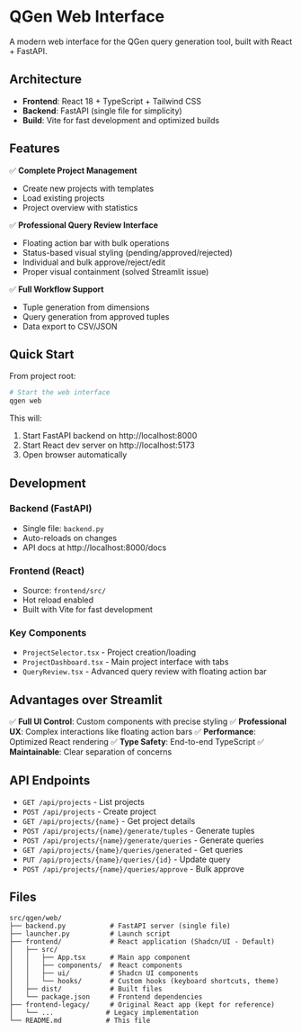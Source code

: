 # QGen Web Interface

A modern web interface for the QGen query generation tool, built with React + FastAPI.

## Architecture

- **Frontend**: React 18 + TypeScript + Tailwind CSS
- **Backend**: FastAPI (single file for simplicity)
- **Build**: Vite for fast development and optimized builds

## Features

✅ **Complete Project Management**
- Create new projects with templates
- Load existing projects
- Project overview with statistics

✅ **Professional Query Review Interface**
- Floating action bar with bulk operations
- Status-based visual styling (pending/approved/rejected)
- Individual and bulk approve/reject/edit
- Proper visual containment (solved Streamlit issue)

✅ **Full Workflow Support**
- Tuple generation from dimensions
- Query generation from approved tuples
- Data export to CSV/JSON

## Quick Start

From project root:

```bash
# Start the web interface
qgen web
```

This will:
1. Start FastAPI backend on http://localhost:8000
2. Start React dev server on http://localhost:5173  
3. Open browser automatically

## Development

### Backend (FastAPI)
- Single file: `backend.py`
- Auto-reloads on changes
- API docs at http://localhost:8000/docs

### Frontend (React)
- Source: `frontend/src/`
- Hot reload enabled
- Built with Vite for fast development

### Key Components

- `ProjectSelector.tsx` - Project creation/loading
- `ProjectDashboard.tsx` - Main project interface with tabs
- `QueryReview.tsx` - Advanced query review with floating action bar

## Advantages over Streamlit

✅ **Full UI Control**: Custom components with precise styling
✅ **Professional UX**: Complex interactions like floating action bars
✅ **Performance**: Optimized React rendering
✅ **Type Safety**: End-to-end TypeScript
✅ **Maintainable**: Clear separation of concerns

## API Endpoints

- `GET /api/projects` - List projects
- `POST /api/projects` - Create project
- `GET /api/projects/{name}` - Get project details
- `POST /api/projects/{name}/generate/tuples` - Generate tuples
- `POST /api/projects/{name}/generate/queries` - Generate queries
- `GET /api/projects/{name}/queries/generated` - Get queries
- `PUT /api/projects/{name}/queries/{id}` - Update query
- `POST /api/projects/{name}/queries/approve` - Bulk approve

## Files

```
src/qgen/web/
├── backend.py           # FastAPI server (single file)
├── launcher.py          # Launch script  
├── frontend/            # React application (Shadcn/UI - Default)
│   ├── src/
│   │   ├── App.tsx      # Main app component
│   │   ├── components/  # React components
│   │   ├── ui/          # Shadcn UI components
│   │   └── hooks/       # Custom hooks (keyboard shortcuts, theme)
│   ├── dist/            # Built files
│   └── package.json     # Frontend dependencies
├── frontend-legacy/     # Original React app (kept for reference)
│   └── ...             # Legacy implementation
└── README.md           # This file
```